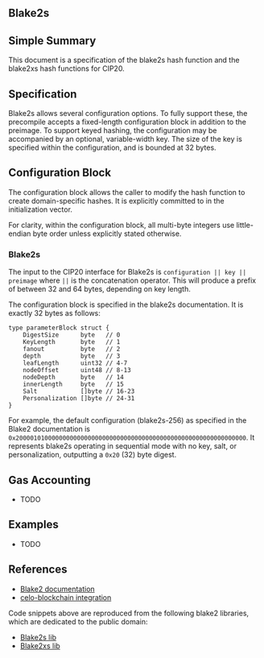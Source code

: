 ## Blake2s

## Simple Summary

This document is a specification of the blake2s hash function and the blake2xs
hash functions for CIP20.

## Specification

Blake2s allows several configuration options. To fully support these, the
precompile accepts a fixed-length configuration block in addition to the
preimage. To support keyed hashing, the configuration may be accompanied by an
optional, variable-width key. The size of the key is specified within the
configuration, and is bounded at 32 bytes.

## Configuration Block

The configuration block allows the caller to modify the hash function to create
domain-specific hashes. It is explicitly committed to in the initialization
vector.

For clarity, within the configuration block, all multi-byte integers use
little-endian byte order unless explicitly stated otherwise.

### Blake2s

The input to the CIP20 interface for Blake2s is
`configuration || key || preimage` where `||` is the concatenation operator.
This will produce a prefix of between 32 and 64 bytes, depending on key length.

The configuration block is specified in the blake2s documentation. It is
exactly 32 bytes as follows:

```
type parameterBlock struct {
	DigestSize      byte   // 0
	KeyLength       byte   // 1
	fanout          byte   // 2
	depth           byte   // 3
	leafLength      uint32 // 4-7
	nodeOffset      uint48 // 8-13
	nodeDepth       byte   // 14
	innerLength     byte   // 15
	Salt            []byte // 16-23
	Personalization []byte // 24-31
}
```

For example, the default configuration (blake2s-256) as specified in the Blake2
documentation is
`0x2000010100000000000000000000000000000000000000000000000000000000`. It
represents blake2s operating in sequential mode with no key, salt, or
personalization, outputting a `0x20` (32) byte digest.

## Gas Accounting

- TODO

## Examples

- TODO


## References

- [Blake2 documentation](https://www.blake2.net/blake2.pdf)
- [celo-blockchain integration](https://github.com/celo-org/celo-blockchain/tree/prestwich/cip-0020)

Code snippets above are reproduced from the following blake2 libraries, which
are dedicated to the public domain:
- [Blake2s lib](https://github.com/dchest/blake2s)
- [Blake2xs lib](https://github.com/dchest/blake2xs)